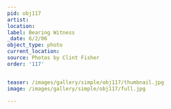 ```yaml
---
pid: obj117
artist: 
location: 
label: Bearing Witness
_date: 6/2/06
object_type: photo
current_location: 
source: Photos by Clint Fisher
order: '117'


teaser: /images/gallery/simple/obj117/thumbnail.jpg
image: /images/gallery/simple/obj117/full.jpg
 
---
```

